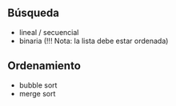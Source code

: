 ## Búsqueda
* lineal / secuencial
* binaria (!!! Nota: la lista debe estar ordenada)

## Ordenamiento
* bubble sort
* merge sort
